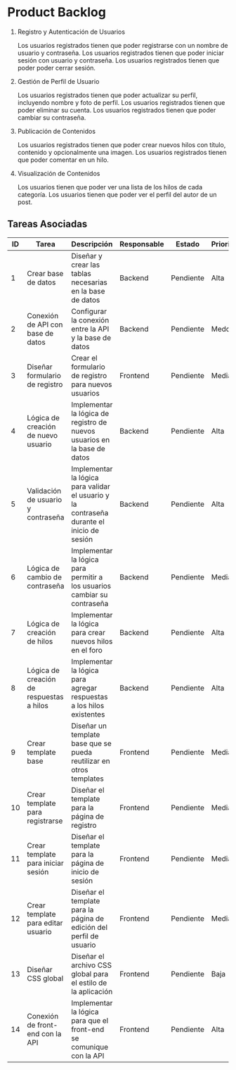 # Product Backlog

1. Registro y Autenticación de Usuarios

   Los usuarios registrados tienen que poder registrarse con un nombre de usuario y contraseña.
   Los usuarios registrados tienen que poder iniciar sesión con usuario y contraseña.
   Los usuarios registrados tienen que poder poder cerrar sesión.
	
2. Gestión de Perfil de Usuario

   Los usuarios registrados tienen que poder actualizar su perfil, incluyendo nombre y foto de perfil.
   Los usuarios registrados tienen que poder eliminar su cuenta.
   Los usuarios registrados tienen que poder cambiar su contraseña.

4. Publicación de Contenidos

   Los usuarios registrados tienen que poder crear nuevos hilos con título, contenido y opcionalmente una imagen.
   Los usuarios registrados tienen que poder comentar en un hilo.

6. Visualización de Contenidos

   Los usuarios tienen que poder ver una lista de los hilos de cada categoría.
   Los usuarios tienen que poder ver el perfil del autor de un post.

## Tareas Asociadas

| ID  | Tarea                                       | Descripción                                                        | Responsable | Estado    | Prioridad |
|-----|---------------------------------------------|--------------------------------------------------------------------|-------------|-----------|-----------|
| 1   | Crear base de datos                         | Diseñar y crear las tablas necesarias en la base de datos          | Backend     | Pendiente | Alta      |
| 2   | Conexión de API con base de datos           | Configurar la conexión entre la API y la base de datos             | Backend     | Pendiente | Medoa      |
| 3   | Diseñar formulario de registro              | Crear el formulario de registro para nuevos usuarios               | Frontend    | Pendiente | Media     |
| 4   | Lógica de creación de nuevo usuario         | Implementar la lógica de registro de nuevos usuarios en la base de datos | Backend | Pendiente | Alta      |
| 5   | Validación de usuario y contraseña          | Implementar la lógica para validar el usuario y la contraseña durante el inicio de sesión | Backend | Pendiente | Alta      |
| 6   | Lógica de cambio de contraseña              | Implementar la lógica para permitir a los usuarios cambiar su contraseña | Backend | Pendiente | Media     |
| 7   | Lógica de creación de hilos                 | Implementar la lógica para crear nuevos hilos en el foro           | Backend     | Pendiente | Alta      |
| 8   | Lógica de creación de respuestas a hilos    | Implementar la lógica para agregar respuestas a los hilos existentes | Backend | Pendiente | Alta      |
| 9   | Crear template base                         | Diseñar un template base que se pueda reutilizar en otros templates | Frontend    | Pendiente | Media     |
| 10  | Crear template para registrarse             | Diseñar el template para la página de registro                     | Frontend    | Pendiente | Media     |
| 11  | Crear template para iniciar sesión          | Diseñar el template para la página de inicio de sesión             | Frontend    | Pendiente | Media     |
| 12  | Crear template para editar usuario          | Diseñar el template para la página de edición del perfil de usuario | Frontend    | Pendiente | Media     |
| 13  | Diseñar CSS global                          | Diseñar el archivo CSS global para el estilo de la aplicación      | Frontend    | Pendiente | Baja      |
| 14  | Conexión de front-end con la API            | Implementar la lógica para que el front-end se comunique con la API | Frontend    | Pendiente | Alta      |

